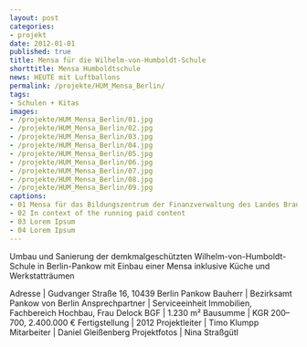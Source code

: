 ```yaml
---
layout: post
categories:
- projekt
date: 2012-01-01
published: true
title: Mensa für die Wilhelm-von-Humboldt-Schule
shorttitle: Mensa Humboldtschule
news: HEUTE mit Luftballons
permalink: /projekte/HUM_Mensa_Berlin/
tags: 
- Schulen + Kitas
images:
- /projekte/HUM_Mensa_Berlin/01.jpg
- /projekte/HUM_Mensa_Berlin/02.jpg
- /projekte/HUM_Mensa_Berlin/03.jpg
- /projekte/HUM_Mensa_Berlin/04.jpg
- /projekte/HUM_Mensa_Berlin/05.jpg
- /projekte/HUM_Mensa_Berlin/06.jpg
- /projekte/HUM_Mensa_Berlin/07.jpg
- /projekte/HUM_Mensa_Berlin/08.jpg
- /projekte/HUM_Mensa_Berlin/09.jpg
captions:
- 01 Mensa für das Bildungszentrum der Finanzverwaltung des Landes Brandenburg
- 02 In context of the running paid content
- 03 Lorem Ipsum
- 04 Lorem Ipsum
---
```

Umbau und Sanierung der demkmalgeschützten Wilhelm-von-Humboldt-Schule in Berlin-Pankow mit Einbau einer Mensa inklusive Küche und Werkstatträumen

Adresse			|	Gudvanger Straße 16, 10439 Berlin Pankow
Bauherr			|	Bezirksamt Pankow von Berlin
Ansprechpartner	|	Serviceeinheit Immobilien, Fachbereich Hochbau, Frau Delock
BGF				|	1.230 m²
Bausumme		|	KGR 200–700, 2.400.000 €
Fertigstellung	|	2012
Projektleiter	|	Timo Klumpp
Mitarbeiter		|	Daniel Gleißenberg
Projektfotos	|	Nina Straßgütl
